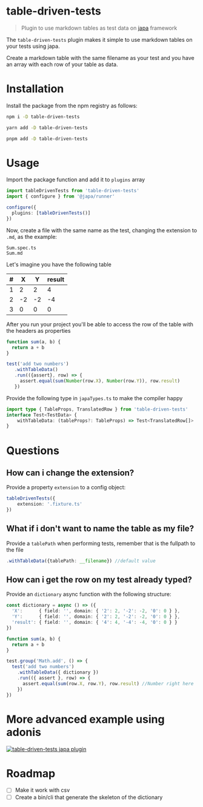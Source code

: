 # table-driven-tests
> Plugin to use markdown tables as test data on [japa](https://japa.dev) framework

The `table-driven-tests` plugin makes it simple to use markdown tables on your tests using japa. 

Create a markdown table with the same filename as your test and you have an array with each row of your table as data.

# Installation
Install the package from the npm registry as follows:

```sh
npm i -D table-driven-tests

yarn add -D table-driven-tests

pnpm add -D table-driven-tests
```

# Usage

Import the package function and add it to `plugins` array
```ts
import tableDrivenTests from 'table-driven-tests'
import { configure } from '@japa/runner'

configure({
  plugins: [tableDrivenTests()]
})
```
Now, create a file with the same name as the test, changing the extension to `.md`, as the example:
```
Sum.spec.ts
Sum.md
```
Let's imagine you have the following table

| # | X  | Y  | result |
|---|----|----|--------|
| 1 | 2  | 2  | 4      |
| 2 | -2 | -2 | -4     |
| 3 | 0  | 0  | 0      |

After you run your project you'll be able to access the row of the table with the headers as properties
```ts
function sum(a, b) {
  return a + b
}

test('add two numbers')
   .withTableData()
   .run(({assert}, row) => {
     assert.equal(sum(Number(row.X), Number(row.Y)), row.result)
   })
```
Provide the following type in `japaTypes.ts` to make the compiler happy
```ts
import type { TableProps, TranslatedRow } from 'table-driven-tests'
interface Test<TestData> {  
    withTableData: (tableProps?: TableProps) => Test<TranslatedRow[]>
}
```
# Questions

## How can i change the extension?
Provide a property `extension` to a config object:
```ts
tableDrivenTests({
    extension: '.fixture.ts'
})

```

## What if i don't want to name the table as my file?
Provide a `tablePath` when performing tests, remember that is the fullpath to the file
```ts
.withTableData({tablePath: __filename}) //default value

```

## How can i get the row on my test already typed?
Provide an `dictionary` async function with the following structure:
```ts
const dictionary = async () => ({
  'X':      { field: '', domain: { '2': 2, '-2': -2, '0': 0 } },
  'Y':      { field: '', domain: { '2': 2, '-2': -2, '0': 0 } },
  'result': { field: '', domain: { '4': 4, '-4': -4, '0': 0 } }
})

function sum(a, b) {
  return a + b
}

test.group('Math.add', () => {
  test('add two numbers')
    .withTableData({ dictionary })
    .run(({ assert }, row) => {
      assert.equal(sum(row.X, row.Y), row.result) //Number right here
    })
})
```

# More advanced example using adonis

[![table-driven-tests japa plugin](https://res.cloudinary.com/marcomontalbano/image/upload/v1649086499/video_to_markdown/images/youtube--AdSQ0WIuUYk-c05b58ac6eb4c4700831b2b3070cd403.jpg)](https://www.youtube.com/watch?v=AdSQ0WIuUYk "table-driven-tests japa plugin")

# Roadmap
- [ ] Make it work with csv
- [ ] Create a bin/cli that generate the skeleton of the dictionary
